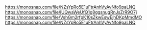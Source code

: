 https://monosnap.com/file/NZsYpRo5E1uFtrAnhVyAvNfo9paLNQ
https://monosnap.com/file/lUQwaWeUfQ1g8ggsnugRnJsZrR9O7j
https://monosnap.com/file/VshGm2rfpK10sZkwEswEjhDKpMmdMO
https://monosnap.com/file/NZsYpRo5E1uFtrAnhVyAvNfo9paLNQ
